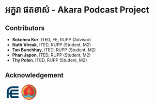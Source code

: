 # អក្ខរា ផតខាស់ - Akara Podcast Project
## Contributors
- **Sokchea Kor**, ITED, FE, RUPP (Advisor)
- **Nuth Vireak**, ITED, RUPP (Student, M2)
- **Tan Bunchhay**, ITED, RUPP (Student, M2)
- **Phan Japon**, ITED, RUPP (Student, M2)
- **Thy Polen**, ITED, RUPP (Student, M2)

## Acknowledgement
![](fe.jfif)  ![](rupp.png)
